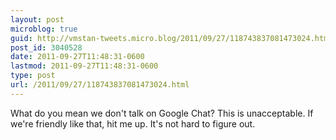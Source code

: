 ```yaml
---
layout: post
microblog: true
guid: http://vmstan-tweets.micro.blog/2011/09/27/118743837081473024.html
post_id: 3040528
date: 2011-09-27T11:48:31-0600
lastmod: 2011-09-27T11:48:31-0600
type: post
url: /2011/09/27/118743837081473024.html
---
```

What do you mean we don't talk on Google Chat? This is unacceptable. If we're friendly like that, hit me up. It's not hard to figure out.
